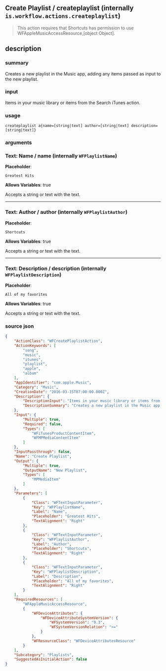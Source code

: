
## Create Playlist / createplaylist (internally `is.workflow.actions.createplaylist`)


> This action requires that Shortcuts has permission to use WFAppleMusicAccessResource,[object Object].


## description
### summary
Creates a new playlist in the Music app, adding any items passed as input to the new playlist.

### input
Items in your music library or items from the Search iTunes action.


### usage
`createplaylist a{name=[string|text] author=[string|text] description=[string|text]}`

### arguments
### Text: Name / name (internally `WFPlaylistName`)
**Placeholder**:
```
Greatest Hits
```
**Allows Variables**: true



Accepts a string 
or text
with the text.

---

### Text: Author / author (internally `WFPlaylistAuthor`)
**Placeholder**:
```
Shortcuts
```
**Allows Variables**: true



Accepts a string 
or text
with the text.

---

### Text: Description / description (internally `WFPlaylistDescription`)
**Placeholder**:
```
All of my favorites
```
**Allows Variables**: true



Accepts a string 
or text
with the text.

### source json

```json
{
	"ActionClass": "WFCreatePlaylistAction",
	"ActionKeywords": [
		"song",
		"music",
		"itunes",
		"playlist",
		"apple",
		"album"
	],
	"AppIdentifier": "com.apple.Music",
	"Category": "Music",
	"CreationDate": "2016-03-15T07:00:00.000Z",
	"Description": {
		"DescriptionInput": "Items in your music library or items from the Search iTunes action.",
		"DescriptionSummary": "Creates a new playlist in the Music app, adding any items passed as input to the new playlist."
	},
	"Input": {
		"Multiple": true,
		"Required": false,
		"Types": [
			"WFiTunesProductContentItem",
			"WFMPMediaContentItem"
		]
	},
	"InputPassthrough": false,
	"Name": "Create Playlist",
	"Output": {
		"Multiple": true,
		"OutputName": "New Playlist",
		"Types": [
			"MPMediaItem"
		]
	},
	"Parameters": [
		{
			"Class": "WFTextInputParameter",
			"Key": "WFPlaylistName",
			"Label": "Name",
			"Placeholder": "Greatest Hits",
			"TextAlignment": "Right"
		},
		{
			"Class": "WFTextInputParameter",
			"Key": "WFPlaylistAuthor",
			"Label": "Author",
			"Placeholder": "Shortcuts",
			"TextAlignment": "Right"
		},
		{
			"Class": "WFTextInputParameter",
			"Key": "WFPlaylistDescription",
			"Label": "Description",
			"Placeholder": "All of my favorites",
			"TextAlignment": "Right"
		}
	],
	"RequiredResources": [
		"WFAppleMusicAccessResource",
		{
			"WFDeviceAttributes": {
				"WFDeviceAttributeSystemVersion": {
					"WFSystemVersion": "9.3",
					"WFSystemVersionRelation": ">="
				}
			},
			"WFResourceClass": "WFDeviceAttributesResource"
		}
	],
	"Subcategory": "Playlists",
	"SuggestedAsInitialAction": false
}
```

